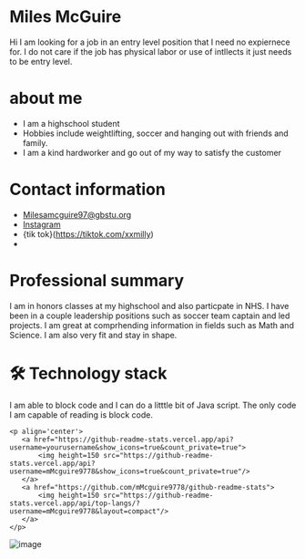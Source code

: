 # Miles McGuire
Hi I am looking for a job in an entry level position that I need no expiernece for.  I do not care if the job has physical labor or use of intllects it just needs to be entry level.
# about me
- I am a highschool student
- Hobbies include weightlifting, soccer and hanging out with friends and family.
- I am a kind hardworker and go out of my way to satisfy the customer

# Contact information
 * Milesamcguire97@gbstu.org
 * [Instagram](https://instagram/miles.mcguire6)
 * {tik tok}(https://tiktok.com/xxmilly)
 * 

# Professional summary
 I am in honors classes at my highschool and also particpate in NHS.  I have been in a couple leadership positions such as soccer team captain and led projects.  I am great at comprhending information in fields such as Math and Science.  I am also very fit and stay in shape.
 # 🛠 Technology stack
I am able to block code and I can do a litttle bit of Java script.  The only code I am capable of reading is block code.

	<p align='center'>
	   <a href="https://github-readme-stats.vercel.app/api?username=yourusername&show_icons=true&count_private=true">
	       <img height=150 src="https://github-readme-stats.vercel.app/api?username=mMcguire9778&show_icons=true&count_private=true"/>
	   </a>
	   <a href="https://github.com/mMcguire9778/github-readme-stats">
	       <img height=150 src="https://github-readme-stats.vercel.app/api/top-langs/?username=mMcguire9778&layout=compact"/>
	   </a>
	</p>
![image](https://github.com/mMcguire9778/mMcguire9778/assets/158605838/67bcee63-6c1d-42ed-a6cc-605819a2a62d)





